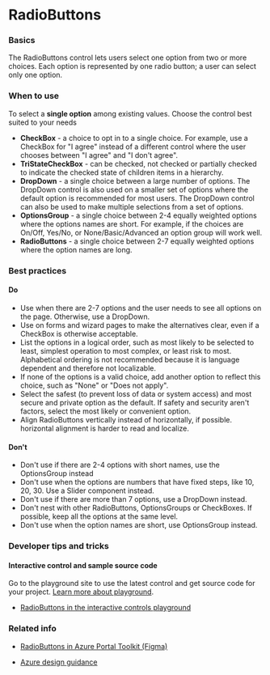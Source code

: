 ﻿# RadioButtons

 
<a name="basics"></a>
### Basics
The RadioButtons control lets users select one option from two or more choices. Each option is represented by one radio button; a user can select only one option.



<!-- TODO get an IMAGE to embed here -->

<!-- TODO get an SAMPLE CODE to embed here -->

 
<a name="when-to-use"></a>
### When to use
To select a **single option** among existing values.  Choose the control best suited to your needs
* **CheckBox** - a choice to opt in to a single choice.  For example, use a CheckBox for "I agree" instead of a different control where the user chooses between "I agree" and "I don't agree".
* **TriStateCheckBox** - can be checked, not checked or partially checked to indicate the checked state of children items in a hierarchy.
* **DropDown** - a single choice between a large number of options.  The DropDown control is also used on a smaller set of options where the default option is recommended for most users.  The DropDown control can also be used to make multiple selections from a set of options.
* **OptionsGroup** - a single choice between 2-4 equally weighted options where the options names are short.  For example, if the choices are On/Off, Yes/No, or None/Basic/Advanced an option group will work well.  
* **RadioButtons** - a single choice between 2-7 equally weighted options where the option names are long.   



 
<a name="best-practices"></a>
### Best practices

<a name="best-practices-do"></a>
#### Do

* Use when there are 2-7 options and the user needs to see all options on the page. Otherwise, use a DropDown.
* Use on forms and wizard pages to make the alternatives clear, even if a CheckBox is otherwise acceptable.
* List the options in a logical order, such as most likely to be selected to least, simplest operation to most complex, or least risk to most. Alphabetical ordering is not recommended because it is language dependent and therefore not localizable.
* If none of the options is a valid choice, add another option to reflect this choice, such as "None" or "Does not apply".
* Select the safest (to prevent loss of data or system access) and most secure and private option as the default. If safety and security aren't factors, select the most likely or convenient option.
* Align RadioButtons vertically instead of horizontally, if possible. horizontal alignment is harder to read and localize.

<a name="best-practices-don-t"></a>
#### Don&#39;t

* Don't use if there are 2-4 options with short names, use the OptionsGroup instead
* Don't use when the options are numbers that have fixed steps, like 10, 20, 30. Use a Slider component instead.
* Don't use if there are more than 7 options, use a DropDown instead.
* Don't nest with other RadioButtons, OptionsGroups or CheckBoxes. If possible, keep all the options at the same level.
* Don't use when the option names are short, use OptionsGroup instead.



 
<a name="developer-tips-and-tricks"></a>
### Developer tips and tricks



<a name="developer-tips-and-tricks-interactive-control-and-sample-source-code"></a>
#### Interactive control and sample source code
Go to the playground site to use the latest control and get source code for your project.  [Learn more about playground](./top-extensions-controls-playground.md).

*  <a href="https://ms.portal.azure.com/?Microsoft_Azure_Playground=true#blade/Microsoft_Azure_Playground/ControlsIndexBlade/RadioButtons_create_Playground" target="_blank">RadioButtons in the interactive controls playground</a>

 


 
<a name="related-info"></a>
### Related info

* <a href="https://www.figma.com/file/Bwn8rmUOYtnPRwA3JoQTBn/Azure-Portal-Toolkit?node-id=3023%3A69" target="_blank">RadioButtons in Azure Portal Toolkit (Figma)</a>

* [Azure design guidance](http://aka.ms/portalfx/design)


